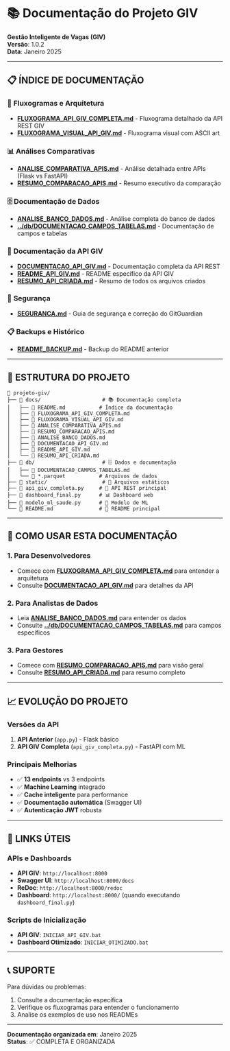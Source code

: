 ﻿# 📚 Documentação do Projeto GIV

**Gestão Inteligente de Vagas (GIV)**  
**Versão**: 1.0.2  
**Data**: Janeiro 2025

---

## 📋 **ÍNDICE DE DOCUMENTAÇÃO**

### 🔄 **Fluxogramas e Arquitetura**
- **[FLUXOGRAMA_API_GIV_COMPLETA.md](./FLUXOGRAMA_API_GIV_COMPLETA.md)** - Fluxograma detalhado da API REST GIV
- **[FLUXOGRAMA_VISUAL_API_GIV.md](./FLUXOGRAMA_VISUAL_API_GIV.md)** - Fluxograma visual com ASCII art

### 📊 **Análises Comparativas**
- **[ANALISE_COMPARATIVA_APIS.md](./ANALISE_COMPARATIVA_APIS.md)** - Análise detalhada entre APIs (Flask vs FastAPI)
- **[RESUMO_COMPARACAO_APIS.md](./RESUMO_COMPARACAO_APIS.md)** - Resumo executivo da comparação

### 🗄️ **Documentação de Dados**
- **[ANALISE_BANCO_DADOS.md](./ANALISE_BANCO_DADOS.md)** - Análise completa do banco de dados
- **[../db/DOCUMENTACAO_CAMPOS_TABELAS.md](../db/DOCUMENTACAO_CAMPOS_TABELAS.md)** - Documentação de campos e tabelas

### 🚀 **Documentação da API GIV**
- **[DOCUMENTACAO_API_GIV.md](./DOCUMENTACAO_API_GIV.md)** - Documentação completa da API REST
- **[README_API_GIV.md](./README_API_GIV.md)** - README específico da API GIV
- **[RESUMO_API_CRIADA.md](./RESUMO_API_CRIADA.md)** - Resumo de todos os arquivos criados

### 🔐 **Segurança**
- **[SEGURANCA.md](./SEGURANCA.md)** - Guia de segurança e correção do GitGuardian

### 📋 **Backups e Histórico**
- **[README_BACKUP.md](./README_BACKUP.md)** - Backup do README anterior

---

## 🎯 **ESTRUTURA DO PROJETO**

```
📁 projeto-giv/
├── 📁 docs/                    # 📚 Documentação completa
│   ├── 📄 README.md           # Índice da documentação
│   ├── 📄 FLUXOGRAMA_API_GIV_COMPLETA.md
│   ├── 📄 FLUXOGRAMA_VISUAL_API_GIV.md
│   ├── 📄 ANALISE_COMPARATIVA_APIS.md
│   ├── 📄 RESUMO_COMPARACAO_APIS.md
│   ├── 📄 ANALISE_BANCO_DADOS.md
│   ├── 📄 DOCUMENTACAO_API_GIV.md
│   ├── 📄 README_API_GIV.md
│   └── 📄 RESUMO_API_CRIADA.md
├── 📁 db/                      # 🗄️ Dados e documentação
│   ├── 📄 DOCUMENTACAO_CAMPOS_TABELAS.md
│   └── 📄 *.parquet           # Arquivos de dados
├── 📁 static/                  # 🎨 Arquivos estáticos
├── 📄 api_giv_completa.py     # 🚀 API REST principal
├── 📄 dashboard_final.py      # 📊 Dashboard web
├── 📄 modelo_ml_saude.py      # 🤖 Modelo de ML
└── 📄 README.md               # 📖 README principal
```

---

## 🚀 **COMO USAR ESTA DOCUMENTAÇÃO**

### **1. Para Desenvolvedores**
- Comece com **[FLUXOGRAMA_API_GIV_COMPLETA.md](./FLUXOGRAMA_API_GIV_COMPLETA.md)** para entender a arquitetura
- Consulte **[DOCUMENTACAO_API_GIV.md](./DOCUMENTACAO_API_GIV.md)** para detalhes da API

### **2. Para Analistas de Dados**
- Leia **[ANALISE_BANCO_DADOS.md](./ANALISE_BANCO_DADOS.md)** para entender os dados
- Consulte **[../db/DOCUMENTACAO_CAMPOS_TABELAS.md](../db/DOCUMENTACAO_CAMPOS_TABELAS.md)** para campos específicos

### **3. Para Gestores**
- Comece com **[RESUMO_COMPARACAO_APIS.md](./RESUMO_COMPARACAO_APIS.md)** para visão geral
- Consulte **[RESUMO_API_CRIADA.md](./RESUMO_API_CRIADA.md)** para resumo completo

---

## 📈 **EVOLUÇÃO DO PROJETO**

### **Versões da API**
1. **API Anterior** (`app.py`) - Flask básico
2. **API GIV Completa** (`api_giv_completa.py`) - FastAPI com ML

### **Principais Melhorias**
- ✅ **13 endpoints** vs 3 endpoints
- ✅ **Machine Learning** integrado
- ✅ **Cache inteligente** para performance
- ✅ **Documentação automática** (Swagger UI)
- ✅ **Autenticação JWT** robusta

---

## 🔗 **LINKS ÚTEIS**

### **APIs e Dashboards**
- **API GIV**: `http://localhost:8000`
- **Swagger UI**: `http://localhost:8000/docs`
- **ReDoc**: `http://localhost:8000/redoc`
- **Dashboard**: `http://localhost:8000/` (quando executando `dashboard_final.py`)

### **Scripts de Inicialização**
- **API GIV**: `INICIAR_API_GIV.bat`
- **Dashboard Otimizado**: `INICIAR_OTIMIZADO.bat`

---

## 📞 **SUPORTE**

Para dúvidas ou problemas:
1. Consulte a documentação específica
2. Verifique os fluxogramas para entender o funcionamento
3. Analise os exemplos de uso nos READMEs

---

**Documentação organizada em**: Janeiro 2025  
**Status**: ✅ COMPLETA E ORGANIZADA
